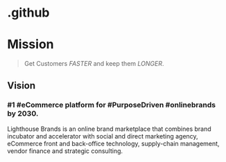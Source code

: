 # .github
# Mission

>Get Customers _FASTER_ and keep them _LONGER_.

## Vision

### #1 #eCommerce platform for #PurposeDriven #onlinebrands by 2030.

Lighthouse Brands is an online brand marketplace that combines brand incubator and accelerator with social and direct marketing agency, eCommerce front and back-office technology, supply-chain management, vendor finance and strategic consulting.
